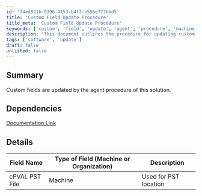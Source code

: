 ```yaml
---
id: '74ed821b-9396-4153-b4f3-b556e777bbd5'
title: 'Custom Field Update Procedure'
title_meta: 'Custom Field Update Procedure'
keywords: ['custom', 'field', 'update', 'agent', 'procedure', 'machine', 'organization']
description: 'This document outlines the procedure for updating custom fields via the agent. It includes dependencies and details about the specific fields that can be updated, including their types and descriptions.'
tags: ['software', 'update']
draft: false
unlisted: false
---
```


## Summary

Custom fields are updated by the agent procedure of this solution.

## Dependencies

[Documentation Link](https://proval.itglue.com/DOC-5078775-13650440)

## Details

| Field Name         | Type of Field (Machine or Organization) | Description            |
|--------------------|-----------------------------------------|------------------------|
| cPVAL PST File     | Machine                                 | Used for PST location  |
